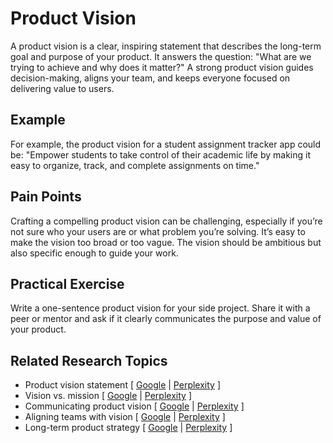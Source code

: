 # Product Vision

A product vision is a clear, inspiring statement that describes the long-term goal and purpose of your product. It answers the question: "What are we trying to achieve and why does it matter?" A strong product vision guides decision-making, aligns your team, and keeps everyone focused on delivering value to users.

## Example

For example, the product vision for a student assignment tracker app could be: "Empower students to take control of their academic life by making it easy to organize, track, and complete assignments on time."

## Pain Points

Crafting a compelling product vision can be challenging, especially if you’re not sure who your users are or what problem you’re solving. It’s easy to make the vision too broad or too vague. The vision should be ambitious but also specific enough to guide your work.

## Practical Exercise

Write a one-sentence product vision for your side project. Share it with a peer or mentor and ask if it clearly communicates the purpose and value of your product.

## Related Research Topics

* Product vision statement \[ [Google](https://www.google.com/search?q=product+vision+statement+in+product+management) | [Perplexity](https://www.perplexity.ai/search?q=product+vision+statement+in+product+management) ]
* Vision vs. mission \[ [Google](https://www.google.com/search?q=vision+vs+mission+in+product+management) | [Perplexity](https://www.perplexity.ai/search?q=vision+vs+mission+in+product+management) ]
* Communicating product vision \[ [Google](https://www.google.com/search?q=communicating+product+vision+in+product+management) | [Perplexity](https://www.perplexity.ai/search?q=communicating+product+vision+in+product+management) ]
* Aligning teams with vision \[ [Google](https://www.google.com/search?q=aligning+teams+with+vision+in+product+management) | [Perplexity](https://www.perplexity.ai/search?q=aligning+teams+with+vision+in+product+management) ]
* Long-term product strategy \[ [Google](https://www.google.com/search?q=long+term+product+strategy+in+product+management) | [Perplexity](https://www.perplexity.ai/search?q=long+term+product+strategy+in+product+management) ]